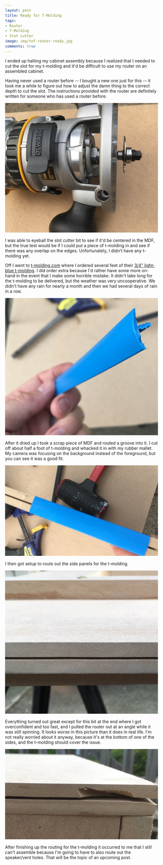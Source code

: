 ```yaml
---
layout: post
title: Ready for T-Molding
tags:
- Router
- T-Molding
- Slot cutter
image: img/tnf-router-ready.jpg
comments: true
---
```

I ended up halting my cabinet assembly because I realized that I needed to cut the slot for my t-molding and it'd be difficult to use my router on an assembled cabinet.

Having never used a router before -- I bought a new one just for this -- it took me a while to figure out how to adjust the damn thing to the correct depth to cut the slot. The instructions provided with the router are definitely written for someone who has used a router before.

![alt text](/img/tnf-router-bit.jpg "The 9/16 slot cutter bit in my unused router")

I was able to eyeball the slot cutter bit to see if it'd be centered in the MDF, but the true test would be if I could put a piece of t-molding in and see if there was any overlap on the edges. Unfortunately, I didn't have any t-molding yet.

Off I went to [t-molding.com](http://www.t-molding.com/) where I ordered several feet of their [3/4" light-blue t-molding](https://www.t-molding.com/3-4in-light-blue-t-molding.html). I did order extra because I'd rather have some more on-hand in the event that I make some horrible mistake. It didn't take long for the t-molding to be delivered, but the weather was very uncooperative. We didn't have any rain for nearly a month and then we had several days of rain in a row.

![alt text](/img/tnf-t-molding.jpg "t-molding sample")

After it dried up I took a scrap piece of MDF and routed a groove into it. I cut off about half a foot of t-molding and whacked it in with my rubber mallet. My camera was focusing on the background instead of the foreground, but you can see it was a good fit.

![alt text](/img/tnf-t-test.jpg "t-molding test piece")

I then got setup to route out the side panels for the t-molding.

![alt text](/img/tnf-t-groove.jpg "The finished groove")

Everything turned out great except for this bit at the end where I got overconfident and too fast, and I pulled the router out at an angle while it was still spinning. It looks worse in this picture than it does in real life. I'm not really worried about it anyway, because it's at the bottom of one of the sides, and the t-molding should cover the issue.

![alt text](/img/tnf-router-oops.jpg "Too much routed away")

After finishing up the routing for the t-molding it occurred to me that I still can't assemble because I'm going to have to also route out the speaker/vent holes. That will be the topic of an upcoming post.
